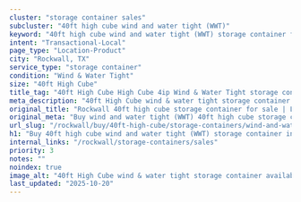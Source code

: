 ```yaml
---
cluster: "storage container sales"
subcluster: "40ft high cube wind and water tight (WWT)"
keyword: "40ft high cube wind and water tight (WWT) storage container for sale Rockwall, TX"
intent: "Transactional-Local"
page_type: "Location-Product"
city: "Rockwall, TX"
service_type: "storage container"
condition: "Wind & Water Tight"
size: "40ft High Cube"
title_tag: "40ft High Cube High Cube 4ip Wind & Water Tight storage container Sales in Rockwall | LC Container"
meta_description: "40ft High Cube wind & water tight storage container sales in Rockwall. High cube containers with extra height. Fast delivery, competitive pricing. Serving storage containers area. Quote ID: I68. Call (214) 524-4168 for your free quote today."
original_title: "Rockwall 40ft high cube storage container for sale | LC"
original_meta: "Buy wind and water tight (WWT) 40ft high cube storage container sale with local delivery in Rockwall, TX. LC Container — local Since 2003. Request a fast quote today."
url_slug: "/rockwall/buy/40ft-high-cube/storage-containers/wind-and-water-tight-wwt"
h1: "Buy 40ft high cube wind and water tight (WWT) storage container in Rockwall"
internal_links: "/rockwall/storage-containers/sales"
priority: 3
notes: ""
noindex: true
image_alt: "40ft High Cube wind & water tight storage container available for delivery in Rockwall"
last_updated: "2025-10-20"
---
```


<!-- TODO: Add unique city/inventory copy, images, and internal links here. -->
